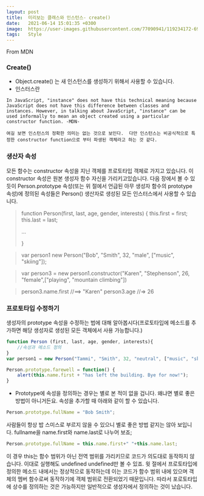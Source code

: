 ```yaml
---
layout: post
title:  미리보는 클래스와 인스턴스- create() 
date:   2021-06-14 15:01:35 +0300
image:  https://user-images.githubusercontent.com/77090941/119234172-69717180-bb67-11eb-8acc-f687aa97de80.jpg
tags:   Style
---
```

From MDN
### Create() 
- Object.create() 는 새 인스턴스를 생성하기 위해서 사용할 수 있습니다. 
- 인스터스란 
```
In JavaScript, "instance" does not have this technical meaning because JavaScript does not have this difference between classes and instances. However, in talking about JavaScript, "instance" can be used informally to mean an object created using a particular constructor function. -MDN-

여길 보면 인스턴스의 정확한 의미는 없는 것으로 보인다.  다만 인스턴스는 비공식적으로 특정한 constructor function으로 부터 파생된 객체라고 하는 것 같다.
```

### 생산자 속성 
모든 함수는 constructor 속성을 지닌 객체를 프로토타입 객체로 가지고  있습니다. 이 constructor 속성은 원본 생성자 함수 자신을 가리키고있습니다. 다음 장에서 볼 수 있듯이 Person.prototype 속성(또는 위 절에서 언급된 아무 생성자 함수의 prototype 속성)에 정의된 속성들은 Person() 생산자로 생성된 모든 인스터스에서 사용할 수 있습니다. 

> function Person(first, last, age, gender, interests) {
> this.first = first;
> this.last = last;
> 
> ...
> 
> }

> var person1 new Person("Bob", "Smith", 32, "male", ["music", "skiing"]);

> var person3 = new person1.constructor("Karen", "Stephenson", 26, "female",["playing", "mountain climbing"]) 

> person3.name.first  //==> "Karen"
> person3.age           //=> 26


###   프로토타입 수정하기 
생성자의 prototype 속성을 수정하는 법에 대해 알아봅시다(프로토타입에 메소드를 추가하면 해당 생성자로 생성된 모든 객체에서 사용 가능합니다.)

```js
function Person (first, last, age, gender, interests){
    //속성과 메소드 정의
}
var person1 = new Person("Tammi", "Smith", 32, "neutral", ["music", "skiing", "kickboxing"])

Person.prototype.farewell = function() {
    alert(this.name.first + "has left the building. Bye for now!");
}
```
- Prototype에 속성을 정의하는 경우는 별로 본 적이 없을 겁니다. 왜냐면 별로 좋은 방법이 아니거든요. 속성을 추가할 때 아래와 같이 할 수 있습니다.

```js
Person.prototype.fullName = "Bob Smith";
``` 
사람들이 항상 밥 스미스로 부르지 않을 수 있으니 별로 좋은 방법 같지는 않아 보입니다. fullname을 name.first와 name.last로 나누어 보죠;

```js
Person.prototype.fullName = this.name.first+" "+this.name.last;
```
이 경우 this는 함수 범위가 아닌 전역 범위를 가리키므로 코드가 의도대로 동작하지 않습니다. 이대로 실행해도 undefined undefined만 볼 수 있죠. 윗 절에서 프로토타입에 정의한 메소드 내에서는 정상적으로 동작하는데 이는 코드가 함수 범위 내에 있으며 객체의 멤버 함수로써 동작하기에 객체 범위로 전환되었기 때문입니다. 따라서 포로토타입에 상수를 정의하는 것은 가능하지만 일반적으로 생성자에서 정의하는 것이 났습니다.
